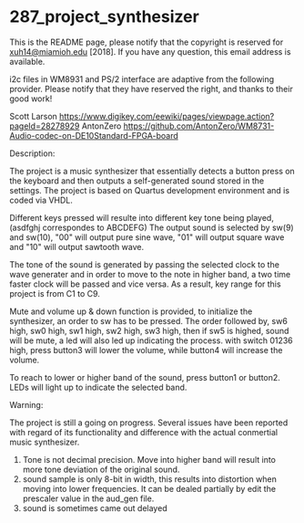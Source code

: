 # 287_project_synthesizer


This is the README page, please notify that the copyright is reserved for <xuh14@miamioh.edu> [2018]. If you have any question, this email address is available. 


i2c files in WM8931 and PS/2 interface are adaptive from the following provider. Please notify that they have reserved the right, and thanks to their good work!

Scott Larson https://www.digikey.com/eewiki/pages/viewpage.action?pageId=28278929
AntonZero https://github.com/AntonZero/WM8731-Audio-codec-on-DE10Standard-FPGA-board



Description:

The project is a music synthesizer that essentially detects a button press on the keyboard and then outputs a self-generated sound stored in the settings. The project is based on Quartus development environment and is coded via VHDL.

Different keys pressed will resulte into different key tone being played, (asdfghj correspondes to ABCDEFG)
The output sound is selected by sw(9) and sw(10), "00" will output pure sine wave, "01" will output square wave and "10" will output sawtooth wave.

The tone of the sound is generated by passing the selected clock to the wave generater and in order to move to the note in higher band, a two time faster clock will be passed and vice versa. As a result, key range for this project is from C1 to C9.

Mute and volume up & down function is provided, to initialize the synthesizer, an order to sw has to be pressed.
The order followed by, sw6 high, sw0 high, sw1 high, sw2 high, sw3 high, then if sw5 is highed, sound will be mute, a led will also led up indicating the process. with switch 01236 high, press button3 will lower the volume, while button4 will increase the volume.

To reach to lower or higher band of the sound, press button1 or button2. LEDs will light up to indicate the selected band.




Warning:

The project is still a going on progress. Several issues have been reported with regard of its functionality and difference with the actual conmertial music synthesizer.

1. Tone is not decimal precision. Move into higher band will result into more tone deviation of the original sound.
2. sound sample is only 8-bit in width, this results into distortion when moving into lower frequencies. It can be dealed partially by edit the prescaler value in the aud_gen file. 
3. sound is sometimes came out delayed


